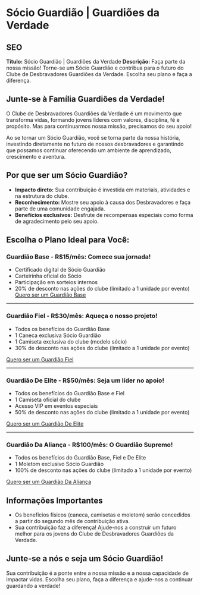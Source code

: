# Sócio Guardião | Guardiões da Verdade

## SEO

**Título:** Sócio Guardião | Guardiões da Verdade
**Descrição:** Faça parte da nossa missão! Torne-se um Sócio Guardião e contribua para o futuro do Clube de Desbravadores Guardiões da Verdade. Escolha seu plano e faça a diferença.

## Junte-se à Família Guardiões da Verdade!

O Clube de Desbravadores Guardiões da Verdade é um movimento que transforma vidas, formando jovens líderes com valores, disciplina, fé e propósito. Mas para continuarmos nossa missão, precisamos do seu apoio!

Ao se tornar um Sócio Guardião, você se torna parte da nossa história, investindo diretamente no futuro de nossos desbravadores e garantindo que possamos continuar oferecendo um ambiente de aprendizado, crescimento e aventura.

## Por que ser um Sócio Guardião?

*   **Impacto direto:** Sua contribuição é investida em materiais, atividades e na estrutura do clube.
*   **Reconhecimento:** Mostre seu apoio à causa dos Desbravadores e faça parte de uma comunidade engajada.
*   **Benefícios exclusivos:** Desfrute de recompensas especiais como forma de agradecimento pelo seu apoio.

## Escolha o Plano Ideal para Você:

### Guardião Base - R$15/mês: Comece sua jornada!
*   Certificado digital de Sócio Guardião
*   Carteirinha oficial do Sócio
*   Participação em sorteios internos
*   20% de desconto nas ações do clube (limitado a 1 unidade por evento)
[Quero ser um Guardião Base]({{d15}})

---

### Guardião Fiel - R$30/mês: Aqueça o nosso projeto!
*   Todos os benefícios do Guardião Base
*   1 Caneca exclusiva Sócio Guardião
*   1 Camiseta exclusiva do clube (modelo sócio)
*   30% de desconto nas ações do clube (limitado a 1 unidade por evento)

[Quero ser um Guardião Fiel]({{d30}})

---

### Guardião De Elite - R$50/mês: Seja um líder no apoio!
*   Todos os benefícios do Guardião Base e Fiel
*   1 Camiseta oficial do clube
*   Acesso VIP em eventos especiais
*   50% de desconto nas ações do clube (limitado a 1 unidade por evento)

[Quero ser um Guardião De Elite]({{d50}})

---
### Guardião Da Aliança - R$100/mês: O Guardião Supremo!
*   Todos os benefícios do Guardião Base, Fiel e De Elite
*   1 Moletom exclusivo Sócio Guardião
*   100% de desconto nas ações do clube (limitado a 1 unidade por evento)

[Quero ser um Guardião Da Aliança]({{d100}})

## Informações Importantes

*   Os benefícios físicos (caneca, camisetas e moletom) serão concedidos a partir do segundo mês de contribuição ativa.
*   Sua contribuição faz a diferença! Ajude-nos a construir um futuro melhor para os jovens do Clube de Desbravadores Guardiões da Verdade.

## Junte-se a nós e seja um Sócio Guardião!

Sua contribuição é a ponte entre a nossa missão e a nossa capacidade de impactar vidas. Escolha seu plano, faça a diferença e ajude-nos a continuar guardando a verdade!
